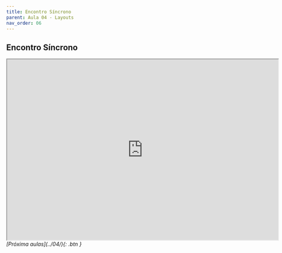 ```yaml
---
title: Encontro Síncrono
parent: Aula 04 - Layouts
nav_order: 06
---
```


## Encontro Síncrono

<iframe src="https://drive.google.com/file/d/19yl5erVnX4Jqu0ekJez3XKUpSQPc_s3J/preview" width="720" height="480"></iframe>


<span class="fs-3 float-right">
<i class="fas fa-download">[Próxima aulas](../04/){: .btn }</i>
</span>
